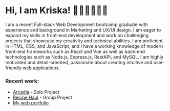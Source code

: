 # Hi, I am Kriska! 👧🏻🇵🇭👋🏼    

I am a recent Full-stack Web Development bootcamp graduate with experience and background in Marketing and UX/UI design. I am eager to expand my skills in front-end development and work on challenging projects that showcase my creativity and technical abilities. I am proficient in HTML, CSS, and JavaScript, and I have a working knowledge of modern front-end frameworks such as React and Vue as well as back-end technologies such as Node.js, Express.js, RestAPI, and MySQL. I am highly motivated and detail-oriented, passionate about creating intuitive and user-friendly web applications.
    
### Recent work:   
* [Arcadia](https://github.com/krdlange/arcadia) - Solo Project  
* [Recipe Haul](https://github.com/CodeOp-tech/FSPT12-final-project) - Group Project  
* [My web portfolio](https://kdl-portfolio.vercel.app/) 


<!---
krdlange/krdlange is a ✨ special ✨ repository because its `README.md` (this file) appears on your GitHub profile.
You can click the Preview link to take a look at your changes.
--->
